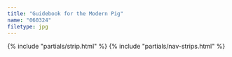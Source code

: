 ```yaml
---
title: "Guidebook for the Modern Pig"
name: "060324"
filetype: jpg
---
```


{% include "partials/strip.html" %}
{% include "partials/nav-strips.html" %}